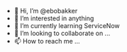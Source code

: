 - 👋 Hi, I’m @ebobakker
- 👀 I’m interested in anything
- 🌱 I’m currently learning ServiceNow
- 💞️ I’m looking to collaborate on ...
- 📫 How to reach me ...

<!---
ebobakker/ebobakker is a ✨ special ✨ repository because its `README.md` (this file) appears on your GitHub profile.
You can click the Preview link to take a look at your changes.
--->
